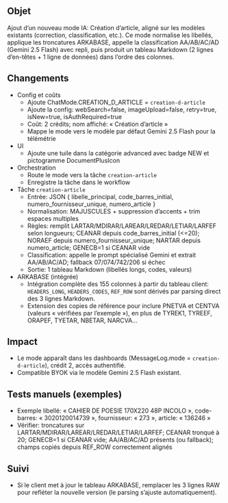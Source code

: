 ## Objet
Ajout d’un nouveau mode IA: Création d’article, aligné sur les modèles existants (correction, classification, etc.). Ce mode normalise les libellés, applique les troncatures ARKABASE, appelle la classification AA/AB/AC/AD (Gemini 2.5 Flash) avec repli, puis produit un tableau Markdown (2 lignes d’en-têtes + 1 ligne de données) dans l’ordre des colonnes.

## Changements
- Config et coûts
  - Ajoute ChatMode.CREATION_D_ARTICLE = `creation-d-article`
  - Ajoute la config: webSearch=false, imageUpload=false, retry=true, isNew=true, isAuthRequired=true
  - Coût: 2 crédits; nom affiché: « Création d’article »
  - Mappe le mode vers le modèle par défaut Gemini 2.5 Flash pour la télémétrie
- UI
  - Ajoute une tuile dans la catégorie advanced avec badge NEW et pictogramme DocumentPlusIcon
- Orchestration
  - Route le mode vers la tâche `creation-article`
  - Enregistre la tâche dans le workflow
- Tâche `creation-article`
  - Entrée: JSON { libelle_principal, code_barres_initial, numero_fournisseur_unique, numero_article }
  - Normalisation: MAJUSCULES + suppression d’accents + trim espaces multiples
  - Règles: remplit LARTAR/MDIRAR/LAREAR/LREDAR/LETIAR/LARFEF selon longueurs; CEANAR depuis code_barres_initial (<=20); NORAEF depuis numero_fournisseur_unique; NARTAR depuis numero_article; GENECB=1 si CEANAR vide
  - Classification: appelle le prompt spécialisé Gemini et extrait AA/AB/AC/AD; fallback 07/074/742/206 si échec
  - Sortie: 1 tableau Markdown (libellés longs, codes, valeurs)
- ARKABASE (intégrée)
  - Intégration complète des 155 colonnes à partir du tableau client: `HEADERS_LONG`, `HEADERS_CODES`, `REF_ROW` sont dérivés par parsing direct des 3 lignes Markdown.
  - Extension des copies de référence pour inclure PNETVA et CENTVA (valeurs « vérifiées par l’exemple »), en plus de TYREK1, TYREEF, ORAPEF, TYETAR, NBETAR, NARCVA…

## Impact
- Le mode apparaît dans les dashboards (MessageLog.mode = `creation-d-article`), crédit 2, accès authentifié.
- Compatible BYOK via le modèle Gemini 2.5 Flash existant.

## Tests manuels (exemples)
- Exemple libellé: « CAHIER DE POESIE 170X220 48P INCOLO », code-barres: « 3020120014739 », fournisseur: « 273 », article: « 136246 »
- Vérifier: troncatures sur LARTAR/MDIRAR/LAREAR/LREDAR/LETIAR/LARFEF; CEANAR tronqué à 20; GENECB=1 si CEANAR vide; AA/AB/AC/AD présents (ou fallback); champs copiés depuis REF_ROW correctement alignés

## Suivi
- Si le client met à jour le tableau ARKABASE, remplacer les 3 lignes RAW pour refléter la nouvelle version (le parsing s’ajuste automatiquement).